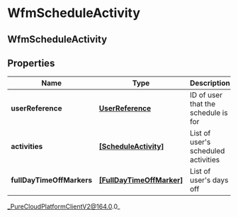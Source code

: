 # WfmScheduleActivity

## WfmScheduleActivity

## Properties

|Name | Type | Description | Notes|
|------------ | ------------- | ------------- | -------------|
| **userReference** | [**UserReference**](UserReference) | ID of user that the schedule is for | [optional] |
| **activities** | [**[ScheduleActivity]**](ScheduleActivity) | List of user&#39;s scheduled activities | [optional] |
| **fullDayTimeOffMarkers** | [**[FullDayTimeOffMarker]**](FullDayTimeOffMarker) | List of user&#39;s days off | [optional] |



_PureCloudPlatformClientV2@164.0.0_
